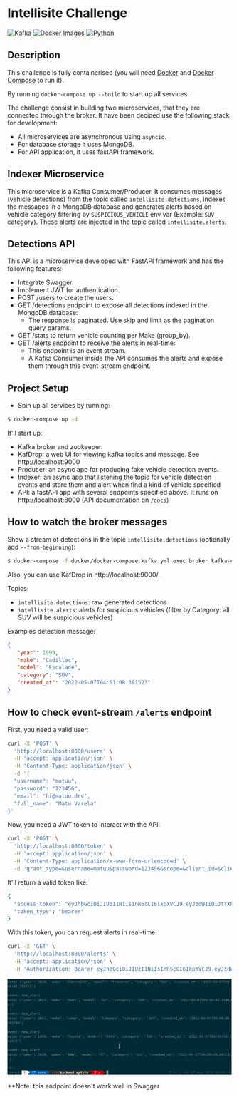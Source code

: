 # Intellisite Challenge

[![Kafka](https://img.shields.io/badge/streaming_platform-kafka-black.svg?style=flat-square)](https://kafka.apache.org)
[![Docker Images](https://img.shields.io/badge/docker_images-confluent-orange.svg?style=flat-square)](https://github.com/confluentinc/cp-docker-images)
[![Python](https://img.shields.io/badge/python-3.8-blue.svg?style=flat-square)](https://www.python.org)

## Description

This challenge is fully containerised (you will need [Docker](https://docs.docker.com/install/) and [Docker Compose](https://docs.docker.com/compose/) to run it). 

By running `docker-compose up --build` to start up all services.

The challenge consist in building two microservices, that they are connected through the broker. It have been decided use the following stack for development:

- All microservices are asynchronous using `asyncio`.
- For database storage it uses MongoDB.
- For API application, it uses fastAPI framework.

## Indexer Microservice

This microservice is a Kafka Consumer/Producer. It consumes messages (vehicle detections) from the topic called `intellisite.detections`, indexes the messages in a MongoDB database and generates alerts based on vehicle category filtering by `SUSPICIOUS_VEHICLE` env var (Example: `SUV` category). These alerts are injected in the topic called `intellisite.alerts`.

## Detections API
This API is a microservice developed with FastAPI framework and has the following features:
- Integrate Swagger.
- Implement JWT for authentication.
- POST /users to create the users.
- GET /detections endpoint to expose all detections indexed in the MongoDB database:
    - The response is paginated. Use skip and limit as the pagination query params.
- GET /stats to return vehicle counting per Make (group_by).
- GET /alerts endpoint to receive the alerts in real-time:
    - This endpoint is an event stream.
    - A Kafka Consumer inside the API consumes the alerts and expose them through this event-stream endpoint.

## Project Setup

- Spin up all services by running:

```bash
$ docker-compose up -d
```

It'll start up:

- Kafka broker and zookeeper.
- KafDrop: a web UI for viewing kafka topics and message. See http://localhost:9000
- Producer: an async app for producing fake vehicle detection events.
- Indexer: an async app that listening the topic for vehicle detection events and store them and alert when find a kind of vehicle specified
- API: a fastAPI app with several endpoints specified above. It runs on http://localhost:8000 (API documentation on `/docs`)

## How to watch the broker messages

Show a stream of detections in the topic `intellisite.detections` (optionally add `--from-beginning`):

```bash
$ docker-compose -f docker/docker-compose.kafka.yml exec broker kafka-console-consumer --bootstrap-server localhost:9092 --topic intellisite.detections
```

Also, you can use KafDrop in http://localhost:9000/.

Topics:

- `intellisite.detections`: raw generated detections
- `intellisite.alerts`: alerts for suspicious vehicles (filter by Category: all SUV will be suspicious vehicles)

Examples detection message:

```json
{
   "year": 1999,
   "make": "Cadillac",
   "model": "Escalade",
   "category": "SUV",
   "created_at": "2022-05-07T04:51:08.381523"
}
```

## How to check event-stream `/alerts` endpoint

First, you need a valid user:

```bash
curl -X 'POST' \
  'http://localhost:8000/users' \
  -H 'accept: application/json' \
  -H 'Content-Type: application/json' \
  -d '{
  "username": "matuu",
  "password": "123456",
  "email": "hi@matuu.dev",
  "full_name": "Matu Varela"
}'
```

Now, you need a JWT token to interact with the API:

```bash
curl -X 'POST' \
  'http://localhost:8000/token' \
  -H 'accept: application/json' \
  -H 'Content-Type: application/x-www-form-urlencoded' \
  -d 'grant_type=&username=matuu&password=123456&scope=&client_id=&client_secret='
```

It'll return a valid token like:

```bash
{
  "access_token": "eyJhbGciOiJIUzI1NiIsInR5cCI6IkpXVCJ9.eyJzdWIiOiJtYXR1dSIsImV4cCI6MTY1MTkwNDA2N30.GQKzLibrURtZqeFT1eDVSzVAz-qJW5FHp3eTKXn5zO4",
  "token_type": "bearer"
}
```

With this token, you can request alerts in real-time:

```bash
curl -X 'GET' \
  'http://localhost:8000/alerts' \
  -H 'accept: application/json' \
  -H 'Authorization: Bearer eyJhbGciOiJIUzI1NiIsInR5cCI6IkpXVCJ9.eyJzdWIiOiJtYXR1dSIsImV4cCI6MTY1MTkwNDA2N30.GQKzLibrURtZqeFT1eDVSzVAz-qJW5FHp3eTKXn5zO4'
```


![event-stream](docs/imgs/event-stream-endpoint.gif)

**Note: this endpoint doesn't work well in Swagger
